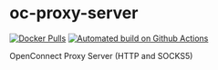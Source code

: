 # oc-proxy-server

[![Docker Pulls](https://img.shields.io/docker/pulls/tigerdockermediocore/oc-proxy-server)](https://hub.docker.com/r/tigerdockermediocore/oc-proxy-server) [![Automated build on Github Actions](https://github.com/minostauros/oc-proxy-server/actions/workflows/docker_publish.yml/badge.svg)](https://github.com/minostauros/oc-proxy-server/pkgs/container/oc-proxy-server)

OpenConnect Proxy Server (HTTP and SOCKS5)
